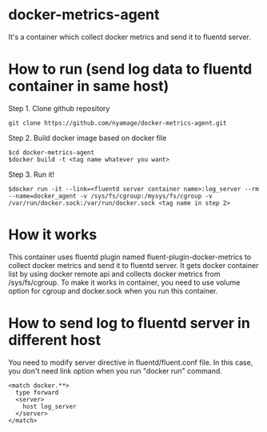 # docker-metrics-agent
It's a container which collect docker metrics and send it to fluentd server.

# How to run (send log data to fluentd container in same host)

Step 1. Clone github repository

```
git clone https://github.com/nyamage/docker-metrics-agent.git
```

Step 2. Build docker image based on docker file
```
$cd docker-metrics-agent
$docker build -t <tag name whatever you want>
```

Step 3. Run it! 
```
$docker run -it --link=<fluentd server container name>:log_server --rm --name=docker_agent -v /sys/fs/cgroup:/mysys/fs/cgroup -v /var/run/docker.sock:/var/run/docker.sock <tag name in step 2>
```

# How it works
This container uses fluentd plugin named fluent-plugin-docker-metrics to collect docker metrics and send it to fluentd server.
It gets docker container list by using docker remote api and collects docker metrics from /sys/fs/cgroup.
To make it works in container, you need to use volume option for cgroup and docker.sock when you run this container.


# How to send log to fluentd server in different host
You need to modify server directive in fluentd/fluent.conf file.
In this case, you don't need link option when you run "docker run" command.
```
<match docker.**>
  type forward
  <server>
    host log_server
  </server>
</match>
```

